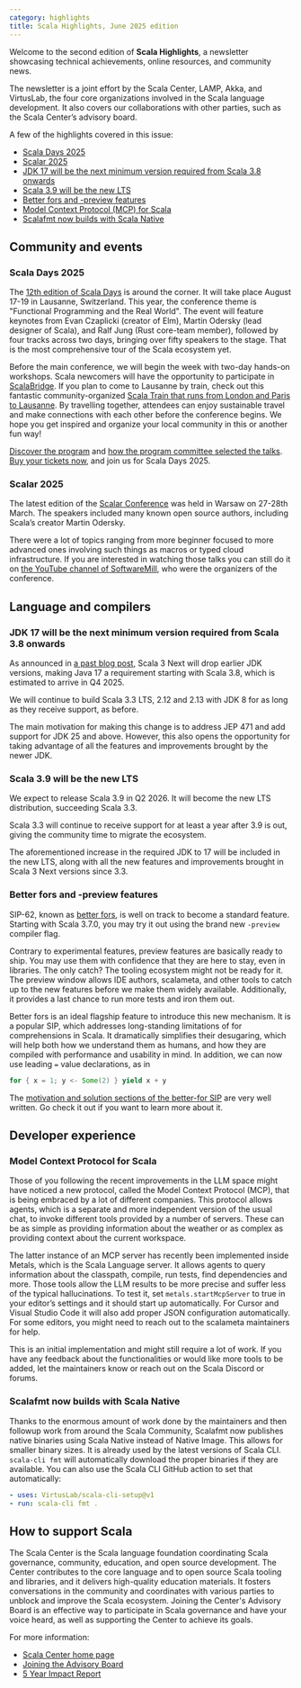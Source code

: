 ```yaml
---
category: highlights
title: Scala Highlights, June 2025 edition
---
```


Welcome to the second edition of **Scala Highlights**, a newsletter showcasing technical achievements, online resources, and community news.

The newsletter is a joint effort by the Scala Center, LAMP, Akka, and VirtusLab, the four core organizations involved in the Scala language development.
It also covers our collaborations with other parties, such as the Scala Center’s advisory board.

A few of the highlights covered in this issue:

- [Scala Days 2025](#scala-days-2025)
- [Scalar 2025](#scalar-2025)
- [JDK 17 will be the next minimum version required from Scala 3.8 onwards](#jdk-17-will-be-the-next-minimum-version-required-from-scala-38-onwards)
- [Scala 3.9 will be the new LTS](#scala-39-will-be-the-new-lts)
- [Better fors and -preview features](#better-fors-and--preview-features)
- [Model Context Protocol (MCP) for Scala](#model-context-protocol-for-scala)
- [Scalafmt now builds with Scala Native](#scalafmt-now-builds-with-scala-native)

## Community and events

### Scala Days 2025

The [12th edition of Scala Days](https://scaladays.org/) is around the corner.
It will take place August 17-19 in Lausanne, Switzerland.
This year, the conference theme is "Functional Programming and the Real World".
The event will feature keynotes from Evan Czaplicki (creator of Elm), Martin Odersky (lead designer of Scala), and Ralf Jung (Rust core-team member), followed by four tracks across two days, bringing over fifty speakers to the stage.
That is the most comprehensive tour of the Scala ecosystem yet.

Before the main conference, we will begin the week with two-day hands-on workshops.
Scala newcomers will have the opportunity to participate in [ScalaBridge](https://scaladays.org/blog/scalabridge-lausanne/).
If you plan to come to Lausanne by train, check out this fantastic community-organized [Scala Train that runs from London and Paris to Lausanne](https://www.meetup.com/london-scala/events/307435835/).
By travelling together, attendees can enjoy sustainable travel and make connections with each other before the conference begins.
We hope you get inspired and organize your local community in this or another fun way!

[Discover the program](https://scaladays.org/schedule) and [how the program committee selected the talks](https://www.scala-lang.org/blog/2025/05/28/scala-days-2025-announcement.html).
[Buy your tickets now](https://scaladays.org/tickets), and join us for Scala Days 2025.

### Scalar 2025

The latest edition of the [Scalar Conference](https://www.scalar-conf.com/) was held in Warsaw on 27-28th March. The speakers included many known open source authors, including Scala’s creator Martin Odersky.

There were a lot of topics ranging from more beginner focused to more advanced ones involving such things as macros or typed cloud infrastructure.
If you are interested in watching those talks you can still do it on [the YouTube channel of SoftwareMill](https://www.youtube.com/@SoftwareMillCom), who were the organizers of the conference.

## Language and compilers

### JDK 17 will be the next minimum version required from Scala 3.8 onwards

As announced in [a past blog post](https://www.scala-lang.org/news/next-scala-lts-jdk.html), Scala 3 Next will drop earlier JDK versions, making Java 17 a requirement starting with Scala 3.8, which is estimated to arrive in Q4 2025.

We will continue to build Scala 3.3 LTS, 2.12 and 2.13 with JDK 8 for as long as they receive support, as before.

The main motivation for making this change is to address JEP 471 and add support for JDK 25 and above.
However, this also opens the opportunity for taking advantage of all the features and improvements brought by the newer JDK.

### Scala 3.9 will be the new LTS

We expect to release Scala 3.9 in Q2 2026.
It will become the new LTS distribution, succeeding Scala 3.3.

Scala 3.3 will continue to receive support for at least a year after 3.9 is out, giving the community time to migrate the ecosystem.

The aforementioned increase in the required JDK to 17 will be included in the new LTS, along with all the new features and improvements brought in Scala 3 Next versions since 3.3.

### Better fors and -preview features

SIP-62, known as [better fors](https://docs.scala-lang.org/sips/better-fors.html), is well on track to become a standard feature.
Starting with Scala 3.7.0, you may try it out using the brand new `-preview` compiler flag.

Contrary to experimental features, preview features are basically ready to ship.
You may use them with confidence that they are here to stay, even in libraries.
The only catch?
The tooling ecosystem might not be ready for it.
The preview window allows IDE authors, scalameta, and other tools to catch up to the new features before we make them widely available.
Additionally, it provides a last chance to run more tests and iron them out.

Better fors is an ideal flagship feature to introduce this new mechanism.
It is a popular SIP, which addresses long-standing limitations of for comprehensions in Scala.
It dramatically simplifies their desugaring, which will help both how we understand them as humans, and how they are compiled with performance and usability in mind.
In addition, we can now use leading `=` value declarations, as in

```scala
for { x = 1; y <- Some(2) } yield x + y
```

The [motivation and solution sections of the better-for SIP](https://docs.scala-lang.org/sips/better-fors.html) are very well written.
Go check it out if you want to learn more about it.

## Developer experience

### Model Context Protocol for Scala

Those of you following the recent improvements in the LLM space might have noticed a new protocol, called the Model Context Protocol (MCP), that is being embraced by a lot of different companies.
This protocol allows agents, which is a separate and more independent version of the usual chat, to invoke different tools provided by a number of servers.
These can be as simple as providing information about the weather or as complex as providing context about the current workspace.

The latter instance of an MCP server has recently been implemented inside Metals, which is the Scala Language server.
It allows agents to query information about the classpath, compile, run tests, find dependencies and more.
Those tools allow the LLM results to be more precise and suffer less of the typical hallucinations.
To test it, set `metals.startMcpServer` to true in your editor’s settings and it should start up automatically.
For Cursor and Visual Studio Code it will also add proper JSON configuration automatically.
For some editors, you might need to reach out to the scalameta maintainers for help.

This is an initial implementation and might still require a lot of work.
If you have any feedback about the functionalities or would like more tools to be added, let the maintainers know or reach out on the Scala Discord or forums.

### Scalafmt now builds with Scala Native

Thanks to the enormous amount of work done by the maintainers and then followup work from around the Scala Community, Scalafmt now publishes native binaries using Scala Native instead of Native Image.
This allows for smaller binary sizes.
It is already used by the latest versions of Scala CLI.
`scala-cli fmt` will automatically download the proper binaries if they are available.
You can also use the Scala CLI GitHub action to set that automatically:

```yaml
- uses: VirtusLab/scala-cli-setup@v1
- run: scala-cli fmt .
```

## How to support Scala

The Scala Center is the Scala language foundation coordinating Scala governance, community, education, and open source development.
The Center contributes to the core language and to open source Scala tooling and libraries, and it delivers high-quality education materials.
It fosters conversations in the community and coordinates with various parties to unblock and improve the Scala ecosystem.
Joining the Center's Advisory Board is an effective way to participate in Scala governance and have your voice heard, as well as supporting the Center to achieve its goals.

For more information:

- [Scala Center home page](https://scala.epfl.ch/)
- [Joining the Advisory Board](https://scala.epfl.ch/corporate-membership.html)
- [5 Year Impact Report](https://scala.epfl.ch/records/first-five-years/)
